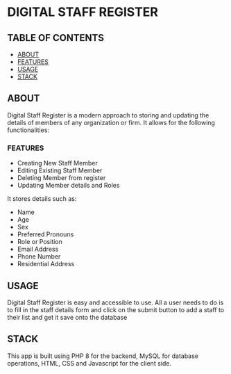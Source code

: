 # DIGITAL STAFF REGISTER

## TABLE OF CONTENTS

- [ABOUT](#about)
- [FEATURES](#features)
- [USAGE](#usage)
- [STACK](#stack)

## ABOUT

Digital Staff Register is a modern approach to storing and updating the details of members of any organization or firm. It allows for the following functionalities:

### FEATURES

- Creating New Staff Member
- Editing Existing Staff Member
- Deleting Member from register
- Updating Member details and Roles

It stores details such as:

- Name
- Age
- Sex
- Preferred Pronouns
- Role or Position
- Email Address
- Phone Number
- Residential Address

## USAGE

Digital Staff Register is easy and accessible to use. All a user needs to do is to fill in the staff details form and click on the submit button to add a staff to their list and get it save onto the database

## STACK

This app is built using PHP 8 for the backend, MySQL for database operations, HTML, CSS and Javascript for the client side.

